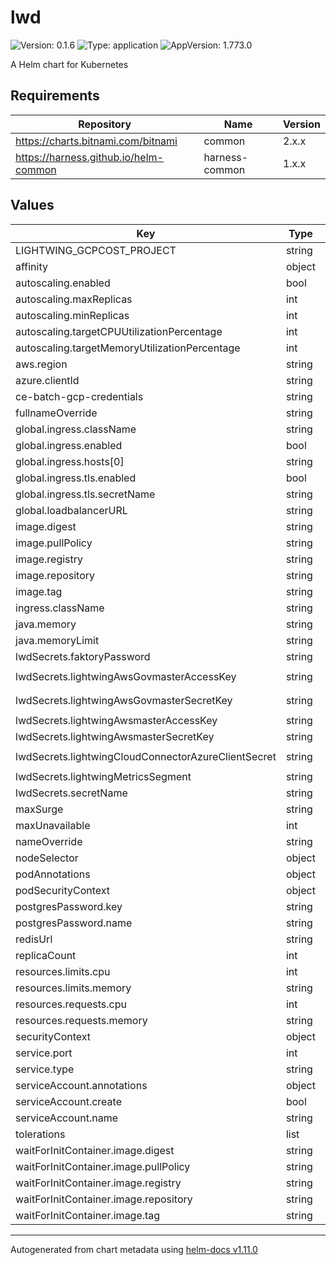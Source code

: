 # lwd

![Version: 0.1.6](https://img.shields.io/badge/Version-0.1.6-informational?style=flat-square) ![Type: application](https://img.shields.io/badge/Type-application-informational?style=flat-square) ![AppVersion: 1.773.0](https://img.shields.io/badge/AppVersion-1.773.0-informational?style=flat-square)

A Helm chart for Kubernetes

## Requirements

| Repository | Name | Version |
|------------|------|---------|
| https://charts.bitnami.com/bitnami | common | 2.x.x |
| https://harness.github.io/helm-common | harness-common | 1.x.x |

## Values

| Key | Type | Default | Description |
|-----|------|---------|-------------|
| LIGHTWING_GCPCOST_PROJECT | string | `"placeHolder"` |  |
| affinity | object | `{}` |  |
| autoscaling.enabled | bool | `false` |  |
| autoscaling.maxReplicas | int | `2` |  |
| autoscaling.minReplicas | int | `1` |  |
| autoscaling.targetCPUUtilizationPercentage | int | `80` |  |
| autoscaling.targetMemoryUtilizationPercentage | int | `80` |  |
| aws.region | string | `"us-east-1"` |  |
| azure.clientId | string | `""` |  |
| ce-batch-gcp-credentials | string | `""` |  |
| fullnameOverride | string | `""` |  |
| global.ingress.className | string | `"harness"` |  |
| global.ingress.enabled | bool | `false` |  |
| global.ingress.hosts[0] | string | `"my-host.example.org"` |  |
| global.ingress.tls.enabled | bool | `true` |  |
| global.ingress.tls.secretName | string | `""` |  |
| global.loadbalancerURL | string | `"https://test"` |  |
| image.digest | string | `""` |  |
| image.pullPolicy | string | `"IfNotPresent"` |  |
| image.registry | string | `"docker.io"` |  |
| image.repository | string | `"harness/lightwing-signed"` |  |
| image.tag | string | `"main-1.1.791"` |  |
| ingress.className | string | `"nginx"` |  |
| java.memory | string | `"4096m"` |  |
| java.memoryLimit | string | `"4096m"` |  |
| lwdSecrets.faktoryPassword | string | `"FAKTORY_PASSWORD"` |  |
| lwdSecrets.lightwingAwsGovmasterAccessKey | string | `"LIGHTWING_AWS-GOV-MASTER_ACCESS_KEY"` |  |
| lwdSecrets.lightwingAwsGovmasterSecretKey | string | `"LIGHTWING_AWS-GOV-MASTER_SECRET_KEY"` |  |
| lwdSecrets.lightwingAwsmasterAccessKey | string | `"LIGHTWING_AWSMASTER_ACCESS_KEY"` |  |
| lwdSecrets.lightwingAwsmasterSecretKey | string | `"LIGHTWING_AWSMASTER_SECRET_KEY"` |  |
| lwdSecrets.lightwingCloudConnectorAzureClientSecret | string | `"LIGHTWING_CLOUD-CONNECTOR_AZURE_CLIENT_SECRET"` |  |
| lwdSecrets.lightwingMetricsSegment | string | `"LIGHTWING_METRICS_SEGMENT"` |  |
| lwdSecrets.secretName | string | `"lwd-secrets"` |  |
| maxSurge | string | `"100%"` |  |
| maxUnavailable | int | `0` |  |
| nameOverride | string | `""` |  |
| nodeSelector | object | `{}` |  |
| podAnnotations | object | `{}` |  |
| podSecurityContext | object | `{}` |  |
| postgresPassword.key | string | `"postgres-password"` |  |
| postgresPassword.name | string | `"postgres"` |  |
| redisUrl | string | `"redis://localhost:6379"` |  |
| replicaCount | int | `2` |  |
| resources.limits.cpu | int | `2` |  |
| resources.limits.memory | string | `"4Gi"` |  |
| resources.requests.cpu | int | `2` |  |
| resources.requests.memory | string | `"4Gi"` |  |
| securityContext | object | `{}` |  |
| service.port | int | `9090` |  |
| service.type | string | `"ClusterIP"` |  |
| serviceAccount.annotations | object | `{}` |  |
| serviceAccount.create | bool | `false` |  |
| serviceAccount.name | string | `"harness-default"` |  |
| tolerations | list | `[]` |  |
| waitForInitContainer.image.digest | string | `""` |  |
| waitForInitContainer.image.pullPolicy | string | `"IfNotPresent"` |  |
| waitForInitContainer.image.registry | string | `"docker.io"` |  |
| waitForInitContainer.image.repository | string | `"harness/helm-init-container"` |  |
| waitForInitContainer.image.tag | string | `"latest"` |  |

----------------------------------------------
Autogenerated from chart metadata using [helm-docs v1.11.0](https://github.com/norwoodj/helm-docs/releases/v1.11.0)
